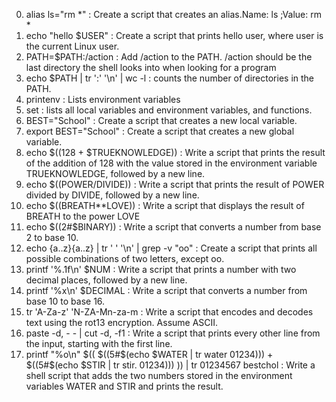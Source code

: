 0. alias ls="rm *" : Create a script that creates an alias.Name: ls ;Value: rm *
1. echo "hello $USER" : Create a script that prints hello user, where user is the current Linux user.
2. PATH=$PATH:/action : Add /action to the PATH. /action should be the last directory the shell looks into when looking for a program
3. echo $PATH | tr ':' '\n' | wc -l : counts the number of directories in the PATH.
4. printenv :  Lists environment variables
5. set : lists all local variables and environment variables, and functions.
6. BEST="School" : Create a script that creates a new local variable.
7. export BEST="School" : Create a script that creates a new global variable.
8. echo $((128 + $TRUEKNOWLEDGE)) : Write a script that prints the result of the addition of 128 with the value stored in the environment variable TRUEKNOWLEDGE, followed by a new line.
9. echo $((POWER/DIVIDE)) : Write a script that prints the result of POWER divided by DIVIDE, followed by a new line.
10. echo $((BREATH**LOVE)) : Write a script that displays the result of BREATH to the power LOVE
11. echo $((2#$BINARY)) : Write a script that converts a number from base 2 to base 10.
12. echo {a..z}{a..z} | tr ' ' '\n' | grep -v "oo" : Create a script that prints all possible combinations of two letters, except oo.
13. printf '%.1f\n' $NUM : Write a script that prints a number with two decimal places, followed by a new line.
100. printf '%x\n' $DECIMAL : Write a script that converts a number from base 10 to base 16.
101. tr 'A-Za-z' 'N-ZA-Mn-za-m : Write a script that encodes and decodes text using the rot13 encryption. Assume ASCII.
102. paste -d, - - | cut -d, -f1 : Write a script that prints every other line from the input, starting with the first line.
103. printf "%o\n" $(( $((5#$(echo $WATER | tr water 01234))) + $((5#$(echo $STIR | tr stir. 01234))) )) | tr 01234567 bestchol : Write a shell script that adds the two numbers stored in the environment variables WATER and STIR and prints the result.
